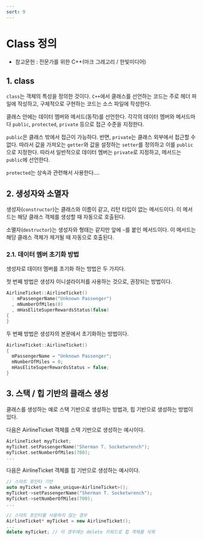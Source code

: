 ```yaml
---
sort: 9
---
```


# Class 정의

* 참고문헌 : 전문가를 위한 C++(마크 그레고리 / 한빛미디어)

## 1. class

`class`는 객체의 특성을 정의한 것이다. `C++`에서 클래스를 선언하는 코드는 주로 헤더 파일에 작성하고, 구체적으로 구현하는 코드는 소스 파일에 작성한다.

클래스 안에는 데이터 멤버와 메서드(동작)를 선언한다. 각각의 데이터 멤버와 메서드마다 `public`, `protected`, `private` 등으로 접근 수준을 지정한다.

`public`은 클래스 밖에서 접근이 가능하다. 반면, `private`는 클래스 외부에서 접근할 수 없다. 따라서 값을 가져오는 `getter`와 값을 설정하는 `setter`를 정의하고 이를 `public`으로 지정한다. 따라서 일반적으로 데이터 멤버는 `private`로 지정하고, 메서드는 `public`에 선언한다.

`protected`는 상속과 관련해서 사용한다....

## 2. 생성자와 소멸자

생성자(`constructor`)는 클래스와 이름이 같고, 리턴 타입이 없는 메서드이다. 이 메서드는 해당 클래스 객체를 생성할 때 자동으로 호출된다.

소멸자(`destructor`)는 생성자와 형태는 같지만 앞에 `~`를 붙인 메서드이다. 이 메서드는 해당 클래스 객체가 제거될 때 자동으로 호출된다.

### 2.1. 데이터 멤버 초기화 방법

생성자로 데이터 멤버를 초기화 하는 방법은 두 가지다.

첫 번째 방법은 생성자 이니셜라이저를 사용하는 것으로, 권장되는 방법이다.
```cpp
AirlineTicket::AirlineTicket()
  : mPassengerName("Unknown Passenger")
  , mNumberOfMiles(0)
  , mHasEliteSuperRewardsStatus(false)
{
}
```

두 번째 방법은 생성자의 본문에서 초기화하는 방법이다.
```cpp
AirlineTicket::AirlineTicket()
{
  mPassengerName = "Unknown Passenger";
  mNumberOfMiles = 0;
  mHasEliteSuperRewardsStatus = false;
}
```

## 3. 스택 / 힙 기반의 클래스 생성

클래스를 생성하는 예로 스택 기반으로 생성하는 방법과, 힙 기반으로 생성하는 방법이 있다.

다음은 AirlineTicket 객체를 스택 기반으로 생성하는 예시이다.
```cpp
AirlineTicket myyTicket;
myTicket.setPassengerName("Sherman T. Socketwrench");
myTicket.setNumberOfMiles(700);
...
```

다음은 AirlineTicket 객체를 힙 기반으로 생성하는 예시이다.
```cpp
// 스마트 포인터 기반
auto myTicket = make_unique<AirlineTicket>();
myTicket->setPassengerName("Sherman T. Socketwrench");
myTicket->setNumberOfMiles(700);
...

// 스마트 포인터를 사용하지 않는 경우
AirlineTicket* myTicket = new AirlineTicket();
...
delete myTicket; // 이 경우에는 delete 키워드로 힙 객체를 삭제
```